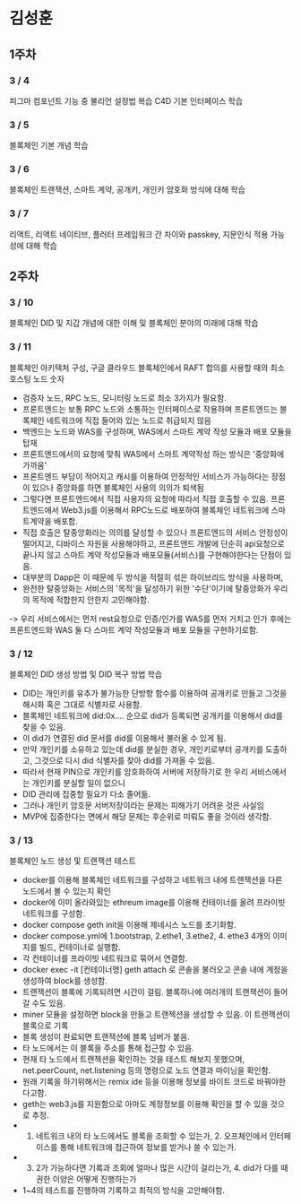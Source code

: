 # 김성훈

## 1주차

### 3 / 4
피그마 컴포넌트 기능 중 불리언 설정법 복습
C4D 기본 인터페이스 학습

### 3 / 5
블록체인 기본 개념 학습

### 3 / 6
블록체인 트랜잭션, 스마트 계약, 공개키, 개인키 암호화 방식에 대해 학습

### 3 / 7
리액트, 리액트 네이티브, 플러터 프레임워크 간 차이와 passkey, 지문인식 적용 가능성에 대해 학습

## 2주차

### 3 / 10
블록체인 DID 및 지갑 개념에 대한 이해 및 블록체인 분야의 미래에 대해 학습

### 3 / 11
블록체인 아키텍처 구성, 구글 클라우드 블록체인에서 RAFT 합의를 사용할 때의 최소 호스팅 노드 숫자
- 검증자 노드, RPC 노드, 모니터링 노드로 최소 3가지가 필요함.
- 프론트엔드는 보통 RPC 노드와 소통하는 인터페이스로 작용하며 프론트엔드는 블록체인 네트워크에 직접 들어와 있는 노드로 취급되지 않음
- 백엔드는 노드와 WAS를 구성하며, WAS에서 스마트 계약 작성 모듈과 배포 모듈을 탑재
- 프론트엔드에서의 요청에 맞춰 WAS에서 스마트 계약작성 하는 방식은 '중앙화에 가까움'
- 프론트엔드 부담이 적어지고 캐시를 이용하여 안정적인 서비스가 가능하다는 장점이 있으나 중앙화를 하면 블록체인 사용의 의의가 퇴색됨
- 그렇다면 프론트엔드에서 직접 사용자의 요청에 따라서 직접 호출할 수 있음. 프론트엔드에서 Web3.js를 이용해서 RPC노드로 배포하여 블록체인 네트워크에 스마트계약을 배포함.
- 직접 호출은 탈중앙화라는 의의를 달성할 수 있으나 프론트엔드의 서비스 안정성이 떨어지고, 디바이스 자원을 사용해야하고, 프론트엔드 개발에 단순히 api요청으로 끝나지 않고 스마트 계약 작성모듈과 배포모듈(서비스)를 구현해야한다는 단점이 있음.
- 대부분의 Dapp은 이 때문에 두 방식을 적절히 섞은 하이브리드 방식을 사용하며,
- 완전한 탈중앙화는 서비스의 '목적'을 달성하기 위한 '수단'이기에 탈중앙화가 우리의 목적에 적합한지 안한지 고민해야함.

-> 우리 서비스에서는 먼저 rest요청으로 인증/인가를 WAS를 먼저 거치고 인가 후에는 프론트엔드와 WAS 둘 다 스마트 계약 작성모듈과 배포 모듈을 구현하기로함.

### 3 / 12
블록체인 DID 생성 방법 및 DID 복구 방법 학습
- DID는 개인키를 유추가 불가능한 단방향 함수를 이용하여 공개키로 만들고 그것을 해시화 혹은 그대로 식별자로 사용함.
- 블록체인 네트워크에 did:0x.... 순으로 did가 등록되면 공개키를 이용해서 did를 찾을 수 있음.
- 이 did가 연결된 did 문서를 did를 이용해서 불러올 수 있게 됨.
- 만약 개인키를 소유하고 있는데 did를 분실한 경우, 개인키로부터 공개키를 도출하고, 그것으로 다시 did 식별자를 찾아 did를 가져올 수 있음.
- 따라서 현재 PIN으로 개인키를 암호화하여 서버에 저장하기로 한 우리 서비스에서는 개인키를 분실할 일이 없으니
- DID 관리에 집중할 필요가 다소 줄어듦.
- 그러나 개인키 암호문 서버저장이라는 문제는 피해가기 어려운 것은 사실임
- MVP에 집중한다는 면에서 해당 문제는 후순위로 미뤄도 좋을 것이라 생각함.

### 3 / 13
블록체인 노드 생성 및 트랜잭션 테스트
- docker를 이용해 블록체인 네트워크를 구성하고 네트워크 내에 트랜잭션을 다른 노드에서 볼 수 있는지 확인
- docker에 이미 올라와있는 ethreum image를 이용해 컨테이너를 올려 프라이빗 네트워크를 구성함.
- docker compose geth init을 이용해 제네시스 노드를 초기화함.
- docker compose.yml에 1.bootstrap, 2.ethe1, 3.ethe2, 4. ethe3 4개의 이미지를 빌드, 컨테이너로 실행함.
- 각 컨테이너를 프라이빗 네트워크로 묶어서 연결함.
- docker exec -it [컨테이너명] geth attach 로 콘솔을 불러오고 콘솔 내에 계정을 생성하여 block를 생성함.
- 트랜잭션이 블록에 기록되려면 시간이 걸림. 블록하나에 여러개의 트랜잭션이 들어갈 수도 있음.
- miner 모듈을 설정하면 block을 만들고 트랜젝션을 생성할 수 있음. 이 트랜잭션이 블록으로 기록
- 블록 생성이 완료되면 트랜잭션에 블록 넘버가 붙음.
- 타 노드에서는 이 블록을 주소를 통해 접근할 수 있음.
- 현재 타 노드에서 트랜젝션을 확인하는 것을 테스트 해보지 못했으며, net.peerCount, net.listening 등의 명령으로 노드 연결과 마이닝을 확인함.
- 원래 기록을 하기위해서는 remix ide 등을 이용해 정보를 바이트 코드로 바꿔야한다고함.
- geth는 web3.js를 지원함으로 아마도 계정정보를 이용해 확인을 할 수 있을 것으로 추정.
- 1. 네트워크 내의 타 노드에서도 블록을 조회할 수 있는가, 2. 오프체인에서 인터페이스를 통해 네트워크에 접근하여 정보를 받거나 쓸 수 있는가.
- 3. 2가 가능하다면 기록과 조회에 얼마나 많은 시간이 걸리는가, 4. did가 다를 때 권한 이양은 어떻게 진행하는가
- 1~4의 테스트를 진행하여 기록하고 최적의 방식을 고안해야함.